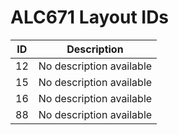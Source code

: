 # ALC671 Layout IDs

| ID | Description |
|---|---|
| 12 | No description available |
| 15 | No description available |
| 16 | No description available |
| 88 | No description available |
